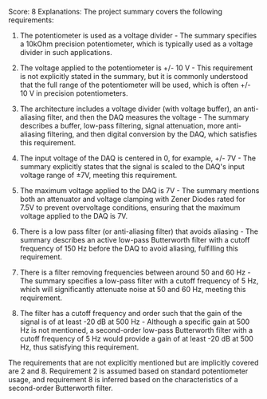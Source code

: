Score: 8
Explanations: 
The project summary covers the following requirements:

1. The potentiometer is used as a voltage divider - The summary specifies a 10kOhm precision potentiometer, which is typically used as a voltage divider in such applications.

2. The voltage applied to the potentiometer is +/- 10 V - This requirement is not explicitly stated in the summary, but it is commonly understood that the full range of the potentiometer will be used, which is often +/- 10 V in precision potentiometers.

3. The architecture includes a voltage divider (with voltage buffer), an anti-aliasing filter, and then the DAQ measures the voltage - The summary describes a buffer, low-pass filtering, signal attenuation, more anti-aliasing filtering, and then digital conversion by the DAQ, which satisfies this requirement.

4. The input voltage of the DAQ is centered in 0, for example, +/- 7V - The summary explicitly states that the signal is scaled to the DAQ's input voltage range of ±7V, meeting this requirement.

5. The maximum voltage applied to the DAQ is 7V - The summary mentions both an attenuator and voltage clamping with Zener Diodes rated for 7.5V to prevent overvoltage conditions, ensuring that the maximum voltage applied to the DAQ is 7V.

6. There is a low pass filter (or anti-aliasing filter) that avoids aliasing - The summary describes an active low-pass Butterworth filter with a cutoff frequency of 150 Hz before the DAQ to avoid aliasing, fulfilling this requirement.

7. There is a filter removing frequencies between around 50 and 60 Hz - The summary specifies a low-pass filter with a cutoff frequency of 5 Hz, which will significantly attenuate noise at 50 and 60 Hz, meeting this requirement.

8. The filter has a cutoff frequency and order such that the gain of the signal is of at least -20 dB at 500 Hz - Although a specific gain at 500 Hz is not mentioned, a second-order low-pass Butterworth filter with a cutoff frequency of 5 Hz would provide a gain of at least -20 dB at 500 Hz, thus satisfying this requirement.

The requirements that are not explicitly mentioned but are implicitly covered are 2 and 8. Requirement 2 is assumed based on standard potentiometer usage, and requirement 8 is inferred based on the characteristics of a second-order Butterworth filter.